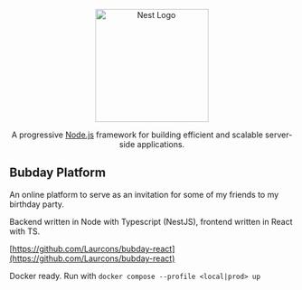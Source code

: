 <p align="center">
  <a href="http://nestjs.com/" target="blank"><img src="https://nestjs.com/img/logo-small.svg" width="200" alt="Nest Logo" /></a>
</p>

[circleci-image]: https://img.shields.io/circleci/build/github/nestjs/nest/master?token=abc123def456
[circleci-url]: https://circleci.com/gh/nestjs/nest

  <p align="center">A progressive <a href="http://nodejs.org" target="_blank">Node.js</a> framework for building efficient and scalable server-side applications.</p>

## Bubday Platform

An online platform to serve as an invitation for some of my friends to my birthday party.

Backend written in Node with Typescript (NestJS), frontend written in React with TS.

[https://github.com/Laurcons/bubday-react](https://github.com/Laurcons/bubday-react)

Docker ready. Run with `docker compose --profile <local|prod> up`
